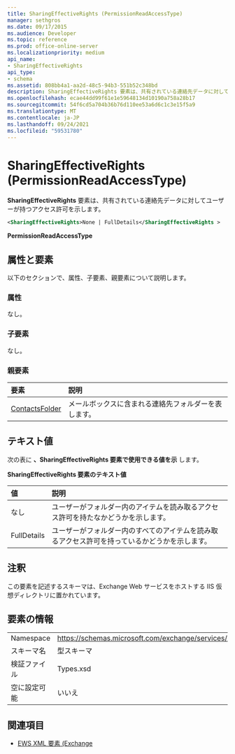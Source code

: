 ```yaml
---
title: SharingEffectiveRights (PermissionReadAccessType)
manager: sethgros
ms.date: 09/17/2015
ms.audience: Developer
ms.topic: reference
ms.prod: office-online-server
ms.localizationpriority: medium
api_name:
- SharingEffectiveRights
api_type:
- schema
ms.assetid: 808bb4a1-aa2d-48c5-94b3-551b52c348bd
description: SharingEffectiveRights 要素は、共有されている連絡先データに対してユーザーが持つアクセス許可を示します。
ms.openlocfilehash: ecae44dd99f61e1e59648134d10190a758a28b17
ms.sourcegitcommit: 54f6cd5a704b36b76d110ee53a6d6c1c3e15f5a9
ms.translationtype: MT
ms.contentlocale: ja-JP
ms.lasthandoff: 09/24/2021
ms.locfileid: "59531780"
---
```

# <a name="sharingeffectiverights-permissionreadaccesstype"></a>SharingEffectiveRights (PermissionReadAccessType)

**SharingEffectiveRights** 要素は、共有されている連絡先データに対してユーザーが持つアクセス許可を示します。 
  
```XML
<SharingEffectiveRights>None | FullDetails</SharingEffectiveRights >
```

 **PermissionReadAccessType**
## <a name="attributes-and-elements"></a>属性と要素

以下のセクションで、属性、子要素、親要素について説明します。
  
### <a name="attributes"></a>属性

なし。
  
### <a name="child-elements"></a>子要素

なし。
  
### <a name="parent-elements"></a>親要素

|**要素**|**説明**|
|:-----|:-----|
|[ContactsFolder](contactsfolder.md) <br/> |メールボックスに含まれる連絡先フォルダーを表します。  <br/> |
   
## <a name="text-value"></a>テキスト値

次の表に **、SharingEffectiveRights 要素で使用できる値を示** します。 
  
**SharingEffectiveRights 要素のテキスト値**

|**値**|**説明**|
|:-----|:-----|
|なし  <br/> |ユーザーがフォルダー内のアイテムを読み取るアクセス許可を持たなかどうかを示します。  <br/> |
|FullDetails  <br/> |ユーザーがフォルダー内のすべてのアイテムを読み取るアクセス許可を持っているかどうかを示します。  <br/> |
   
## <a name="remarks"></a>注釈

この要素を記述するスキーマは、Exchange Web サービスをホストする IIS 仮想ディレクトリに置かれています。
  
## <a name="element-information"></a>要素の情報

|||
|:-----|:-----|
|Namespace  <br/> |https://schemas.microsoft.com/exchange/services/2006/types  <br/> |
|スキーマ名  <br/> |型スキーマ  <br/> |
|検証ファイル  <br/> |Types.xsd  <br/> |
|空に設定可能  <br/> |いいえ  <br/> |
   
## <a name="see-also"></a>関連項目



- [EWS XML 要素 (Exchange](ews-xml-elements-in-exchange.md)

